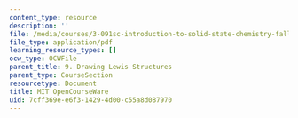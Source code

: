 ```yaml
---
content_type: resource
description: ''
file: /media/courses/3-091sc-introduction-to-solid-state-chemistry-fall-2010/7cff369ee6f314294d00c55a8d087970_MIT3_091SCF10lec09_iPOD.pdf
file_type: application/pdf
learning_resource_types: []
ocw_type: OCWFile
parent_title: 9. Drawing Lewis Structures
parent_type: CourseSection
resourcetype: Document
title: MIT OpenCourseWare
uid: 7cff369e-e6f3-1429-4d00-c55a8d087970
---
```

